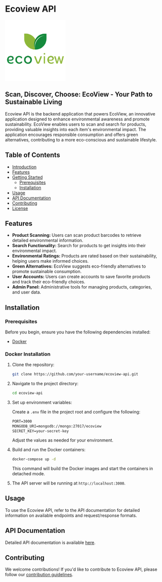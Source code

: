 # Ecoview API

<img src="./.github/assets/logo.png" alt="Ecoview Logo" width="200" />

## Scan, Discover, Choose: EcoView - Your Path to Sustainable Living

Ecoview API is the backend application that powers EcoView, an innovative application designed to enhance environmental awareness and promote sustainability. EcoView enables users to scan and search for products, providing valuable insights into each item's environmental impact. The application encourages responsible consumption and offers green alternatives, contributing to a more eco-conscious and sustainable lifestyle.

## Table of Contents

- [Introduction](#ecoview-api)
- [Features](#features)
- [Getting Started](#getting-started)
  - [Prerequisites](#prerequisites)
  - [Installation](#installation)
- [Usage](#usage)
- [API Documentation](#api-documentation)
- [Contributing](#contributing)
- [License](#license)

## Features

- **Product Scanning:** Users can scan product barcodes to retrieve detailed environmental information.
- **Search Functionality:** Search for products to get insights into their environmental impact.
- **Environmental Ratings:** Products are rated based on their sustainability, helping users make informed choices.
- **Green Alternatives:** EcoView suggests eco-friendly alternatives to promote sustainable consumption.
- **User Accounts:** Users can create accounts to save favorite products and track their eco-friendly choices.
- **Admin Panel:** Administrative tools for managing products, categories, and user data.

## Installation

### Prerequisites

Before you begin, ensure you have the following dependencies installed:

- [Docker](https://www.docker.com/get-started)

### Docker Installation

1. Clone the repository:

   ```bash
   git clone https://github.com/your-username/ecoview-api.git
   ```

2. Navigate to the project directory:

   ```bash
   cd ecoview-api
   ```

3. Set up environment variables:

   Create a `.env` file in the project root and configure the following:

   ```env
   PORT=3000
   MONGODB_URI=mongodb://mongo:27017/ecoview
   SECRET_KEY=your-secret-key
   ```

   Adjust the values as needed for your environment.

4. Build and run the Docker containers:

   ```bash
   docker-compose up -d
   ```

   This command will build the Docker images and start the containers in detached mode.

5. The API server will be running at `http://localhost:3000`.

## Usage

To use the Ecoview API, refer to the API documentation for detailed information on available endpoints and request/response formats.

## API Documentation

Detailed API documentation is available [here](link/to/api/documentation).

## Contributing

We welcome contributions! If you'd like to contribute to Ecoview API, please follow our [contribution guidelines](link/to/contributing.md).
